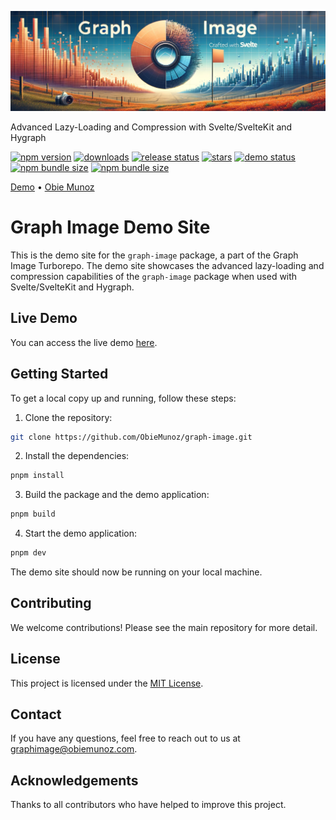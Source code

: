 ![Graph Image](./static/graph-image.png)

Advanced Lazy-Loading and Compression with Svelte/SvelteKit and Hygraph

[![npm version](https://img.shields.io/npm/v/graph-image)](https://npmjs.org/package/graph-image)
[![downloads](https://img.shields.io/npm/dt/graph-image)](https://npmjs.org/package/graph-image)
[![release status](https://img.shields.io/github/actions/workflow/status/obiemunoz/graph-image/.github%2Fworkflows%2Frelease.yml?logo=github&label=release)](https://github.com/ObieMunoz/graph-image/actions/workflows/release.yml)
[![stars](https://img.shields.io/github/stars/obiemunoz/graph-image)](https://www.github.com/obiemunoz/graph-image)
[![demo status](https://img.shields.io/website?up_message=operational&down_message=failure&url=https%3A%2F%2Fgraph-image.obiemunoz.com&label=demo)](https://graph-image.obiemunoz.com)
[![npm bundle size](https://img.shields.io/bundlephobia/min/graph-image?color=51c829)](https://npmjs.org/package/graph-image)
[![npm bundle size](https://img.shields.io/bundlephobia/minzip/graph-image?color=51c829)](https://npmjs.org/package/graph-image)

[Demo](https://graph-image.obiemunoz.com) • [Obie Munoz](https://www.obiemunoz.com/)

# Graph Image Demo Site

This is the demo site for the `graph-image` package, a part of the Graph Image Turborepo. The demo site showcases the advanced lazy-loading and compression capabilities of the `graph-image` package when used with Svelte/SvelteKit and Hygraph.

## Live Demo

You can access the live demo [here](https://graph-image.obiemunoz.com).

## Getting Started

To get a local copy up and running, follow these steps:

1. Clone the repository:

```bash
git clone https://github.com/ObieMunoz/graph-image.git
```

2. Install the dependencies:

```bash
pnpm install
```

3. Build the package and the demo application:

```bash
pnpm build
```

4. Start the demo application:

```bash
pnpm dev
```

The demo site should now be running on your local machine.

## Contributing
We welcome contributions! Please see the main repository for more detail.

## License

This project is licensed under the [MIT License](https://github.com/ObieMunoz/graph-image/blob/main/graph-image/LICENSE.md).

## Contact

If you have any questions, feel free to reach out to us at [graphimage@obiemunoz.com](mailto:graphimage@obiemunoz.com).

## Acknowledgements

Thanks to all contributors who have helped to improve this project.